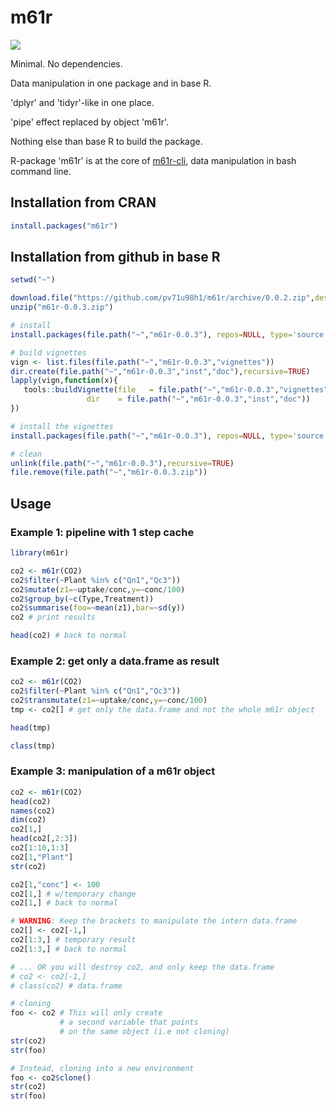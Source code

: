 # m61r

![](http://cranlogs.r-pkg.org/badges/last-month/m61r)

Minimal. No dependencies.

Data manipulation in one package and in base R.

'dplyr' and 'tidyr'-like in one place.

'pipe' effect replaced by object 'm61r'.

Nothing else than base R to build the package.

R-package 'm61r' is at the core of [m61r-cli](https://github.com/pv71u98h1/m61r-cli), data manipulation in bash command line.

## Installation from CRAN

```R
install.packages("m61r")
```

## Installation from github in base R

```R
setwd("~")

download.file("https://github.com/pv71u98h1/m61r/archive/0.0.2.zip",destfile="m61r-0.0.3.zip")
unzip("m61r-0.0.3.zip")

# install
install.packages(file.path("~","m61r-0.0.3"), repos=NULL, type='source')

# build vignettes
vign <- list.files(file.path("~","m61r-0.0.3","vignettes"))
dir.create(file.path("~","m61r-0.0.3","inst","doc"),recursive=TRUE)
lapply(vign,function(x){
   tools::buildVignette(file   = file.path("~","m61r-0.0.3","vignettes",x),
                 dir    = file.path("~","m61r-0.0.3","inst","doc"))
})

# install the vignettes
install.packages(file.path("~","m61r-0.0.3"), repos=NULL, type='source')

# clean
unlink(file.path("~","m61r-0.0.3"),recursive=TRUE)
file.remove(file.path("~","m61r-0.0.3.zip"))
```

## Usage

### Example 1: pipeline with 1 step cache
```R
library(m61r)

co2 <- m61r(CO2)
co2$filter(~Plant %in% c("Qn1","Qc3"))
co2$mutate(z1=~uptake/conc,y=~conc/100)
co2$group_by(~c(Type,Treatment))
co2$summarise(foo=~mean(z1),bar=~sd(y))
co2 # print results

head(co2) # back to normal
```

### Example 2: get only a data.frame as result
```R
co2 <- m61r(CO2)
co2$filter(~Plant %in% c("Qn1","Qc3"))
co2$transmutate(z1=~uptake/conc,y=~conc/100)
tmp <- co2[] # get only the data.frame and not the whole m61r object

head(tmp)

class(tmp)
```

### Example 3: manipulation of a m61r object
```R
co2 <- m61r(CO2)
head(co2)
names(co2)
dim(co2)
co2[1,]
head(co2[,2:3])
co2[1:10,1:3]
co2[1,"Plant"]
str(co2)

co2[1,"conc"] <- 100
co2[1,] # w/temporary change
co2[1,] # back to normal

# WARNING: Keep the brackets to manipulate the intern data.frame
co2[] <- co2[-1,]
co2[1:3,] # temporary result
co2[1:3,] # back to normal

# ... OR you will destroy co2, and only keep the data.frame
# co2 <- co2[-1,]
# class(co2) # data.frame

# cloning
foo <- co2 # This will only create
           # a second variable that points
           # on the same object (i.e not cloning)
str(co2)
str(foo)

# Instead, cloning into a new environment
foo <- co2$clone()
str(co2)
str(foo)

```
